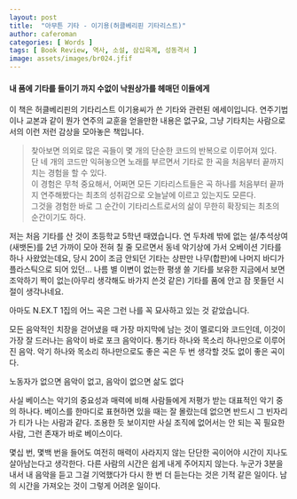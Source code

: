 ```yaml
---
layout: post
title:  "아무튼 기타 - 이기용(허클베리핀 기타리스트)"
author: caferoman
categories: [ Words ]
tags: [ Book Review, 역사, 소설, 삼십육계, 성동격서 ]
image: assets/images/br024.jfif
---
```

#### 내 품에 기타를 들이기 까지 수없이 낙원상가를 헤매던 이들에게

이 책은 허클베리핀의 기타리스트 이기용씨가 쓴 기타와 관련된 에세이입니다.
연주기법이나 교본과 같이 뭔가 연주의 교훈을 얻을만한 내용은 없구요, 그냥 기타치는 사람으로서의 이런 저런 감상을 모아놓은 책입니다.

> 찾아보면 의외로 많은 곡들이 몇 개의 단순한 코드의 반복으로 이루어져 있다.   
단 네 개의 코드만 익혀놓으면 노래를 부르면서 기타로 한 곡을 처음부터 끝까지 치는 경험을 할 수 있다.   
이 경험은 무척 중요해서, 어쩌면 모든 기타리스트들은 곡 하나를 처음부터 끝까지 연주해봤다는 최초의 성취감으로 오늘날에 이르고 있는지도 모른다.   
그것을 경험한 바로 그 순간이 기타리스트로서의 삶이 무한히 확장되는 최초의 순간이기도 하다.

저는 처음 기타를 산 것이 초등학교 5학년 때였습니다.
연 두차례 밖에 없는 설/추석상여(새뱃돈)를 2년 가까이 모아 전혀 칠 줄 모르면서 동네 악기상에 가서 오베이션 기타를 하나 사왔었는데요,
당시 20이 조금 안되던 기타는 상판만 나무(합판)에 나머지 바디가 플라스틱으로 되어 있던...
나름 별 이변이 없는한 평생 쓸 기타를 보유한 지금에서 보면 조악하기 짝이 없는(아무리 생각해도 바가지 쓴것 같은) 기타를 품에 안고 잠 못들던 시절이 생각나네요.

아마도 N.EX.T 1집의 어느 곡은 그런 나를 꼭 묘사하고 있는 것 같았습니다.





모든 음악적인 치장을 걷어냈을 때 가장 마지막에 남는 것이 멜로디와 코드인데, 이것이 가장 잘 드러나는 음악이 바로 포크 음악이다. 통기타 하나와 목소리 하나만으로 이루어진 음악. 악기 하나와 목소리 하나만으로도 좋은 곡은 두 번 생각할 것도 없이 좋은 곡이다.

노동자가 없으면 음악이 없고, 음악이 없으면 삶도 없다

사실 베이스는 악기의 중요성과 매력에 비해 사람들에게 저평가 받는 대표적인 악기 중의 하나다. 베이스를 한마디로 표현하면 있을 때는 잘 몰랐는데 없으면 반드시 그 빈자리가 티가 나는 사람과 같다. 조용한 듯 보이지만 사실 조직에 없어서는 안 되는 꼭 필요한 사람, 그런 존재가 바로 베이스이다.

몇십 번, 몇백 번을 들어도 여전히 매력이 사라지지 않는 단단한 곡이어야 시간이 지나도 살아남는다고 생각한다. 다른 사람의 시간은 쉽게 내게 주어지지 않는다. 누군가 3분을 내서 내 음악을 듣고 그걸 기억했다가 다시 한 번 더 듣는다는 것은 기적 같은 일이다. 남의 시간을 가져오는 것이 그렇게 어려운 일이다.